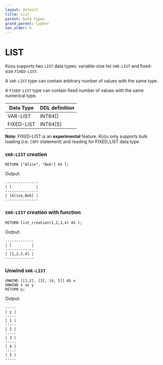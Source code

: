 ```yaml
---
layout: default
title: List
parent: Data Types
grand_parent: Cypher
nav_order: 6
---
```


# LIST
Kùzu supports two `LIST` data types: variable-size list `VAR-LIST` and fixed-size `FIXED-LIST`.

A `VAR-LIST` type can contain arbitrary number of values with the same type.

A `FIXED-LIST` type can contain fixed number of values with the same numerical type.


| Data Type | DDL definition
| --- | --- | 
| VAR-LIST | INT64[] |
| FIXED-LIST | INT64[5] |

**Note**: FIXED-LIST is an **experimental** feature. Kùzu only supports bulk loading (i.e. `COPY` statement) and reading for FIXED_LIST data type.

### `VAR-LIST` creation
```
RETURN ["Alice", "Bob"] AS l;
```
Output:
```
---------------
| l           |
---------------
| [Alice,Bob] |
---------------
```

### `VAR-LIST` creation with function
```
RETURN list_creation(1,2,3,4) AS l;
```
Output:
```
-------------
| l         |
-------------
| [1,2,3,4] |
-------------
```

### Unwind `VAR-LIST`
```
UNWIND [[1,2], [3], [4, 5]] AS x 
UNWIND x as y 
RETURN y;
```
Output:
```
-----
| y |
-----
| 1 |
-----
| 2 |
-----
| 3 |
-----
| 4 |
-----
| 5 |
-----
```
